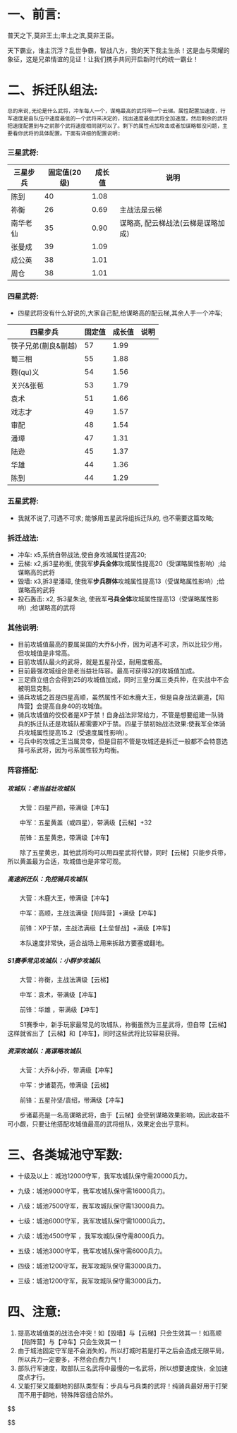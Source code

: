 # 一、前言:

普天之下,莫非王土;率土之滨,莫非王臣。

天下霸业，谁主沉浮？乱世争霸，智战八方，我的天下我主生杀！这是血与荣耀的象征，这是兄弟情谊的见证！让我们携手共同开启新时代的统一霸业！



# 二、拆迁队组法:

```
总的来说,无论是什么武将，冲车每人一个，谋略最高的武将带一个云梯。属性配置加速度，行军速度是由队伍中速度最低的一个武将来决定的，找出速度最低武将全加速度，然后剩余的武将把速度配置到与之前那个武将速度相同就可以了。剩下的属性点加攻击或者加谋略都没问题，主要看你武将的具体配置。下面有详细的配置说明:
```

### 三星武将:

| 三星步兵 | 固定值(20级) | 成长值 | 说明                               |
| -------- | ------------ | ------ | ---------------------------------- |
| 陈到     | 40           | 1.08   |                                    |
| 祢衡     | 26           | 0.69   | 主战法是云梯                       |
| 南华老仙 | 35           | 0.90   | 谋略高, 配云梯战法(云梯是谋略加成) |
| 张曼成   | 39           | 1.09   |                                    |
| 成公英   | 38           | 1.01   |                                    |
| 周仓     | 38           | 1.01   |                                    |

### 四星武将:

- 四星武将没有什么好说的,大家自己配,给谋略高的配云梯,其余人手一个冲车;

| 四星步兵            | 固定值 | 成长值 | 说明 |
| ------------------- | ------ | ------ | ---- |
| 筷子兄弟(蒯良&蒯越) | 57     | 1.99   |      |
| 蜀三相              | 55     | 1.88   |      |
| 麴(qu)义            | 54     | 1.56   |      |
| 关兴&张苞           | 53     | 1.79   |      |
| 袁术                | 51     | 1.66   |      |
| 戏志才              | 49     | 1.57   |      |
| 审配                | 48     | 1.54   |      |
| 潘璋                | 47     | 1.31   |      |
| 陆逊                | 45     | 1.37   |      |
| 华雄                | 44     | 1.36   |      |
| 陈到                | 44     | 1.29   |      |



### 五星武将:

- 我就不说了,可遇不可求; 能够用五星武将组拆迁队的, 也不需要这篇攻略;

### 拆迁战法:

- 冲车: x5,系统自带战法,使自身攻城属性提高20;
- 云梯: x2,拆3星祢衡, 使我军**步兵全体**攻城属性提高20（受谋略属性影响）;给谋略高的武将
- 毁墙: x3,拆3星潘璋, 使我军**步兵群体**攻城属性提高13（受谋略属性影响）;给谋略高的武将
- 投石轰击: x2, 拆3星朱治, 使我军**弓兵全体**攻城属性提高13（受谋略属性影响）;给谋略高的武将

### 其他说明:

- 目前攻城值最高的要属吴国的大乔&小乔，因为可遇不可求，所以比较少用，但攻城值是非常高。
- 目前攻城队最火的武将，就是五星孙坚，耐用度极高。
- 目前最强攻城组合是老当益壮阵容。最高可获得32的攻城值加成。
- 三足鼎立组合会得到25的攻城值加成，同时三皇分属三类兵种，在实战中不会被明显克制。
- 骑兵攻城之首是四星高顺，虽然属性不如木鹿大王，但是自身战法霸道，【陷阵营】会提高自身40的攻城值。
- 骑兵攻城值的佼佼者是XP于禁！自身战法非常给力，不管是想要组建一队骑兵的拆迁队还是攻城队都需要XP于禁。四星于禁初始战法效果:使我军全体骑兵攻城属性提高15.2（受速度属性影响）。
- 弓兵中的攻城之王当属灵帝，但是目前不管是攻城还是拆迁一般都不会特意选择弓系武将，因为弓系属性较为均衡。

### 阵容搭配:

##### 攻城队：老当益壮攻城队

　　大营：四星严颜，带满级【冲车】 

　　中军：五星黄盖（或四星），带满级【云梯】+32       

　　前锋：五星黄忠，带满级【冲车】 

　　除了五星黄忠，其他武将均可以用四星武将代替，同时【云梯】只能步兵带，所以黄盖最为合适，攻城值也是非常可观。

##### 高速拆迁队：免控骑兵攻城队

　　大营：木鹿大王，带满级【冲车】

　　中军：高顺，主战法满级【陷阵营】+满级【冲车】

　　前锋：XP于禁，主战法满级【土垒督战】+满级【冲车】

　　本队速度非常快，适合战场上用来拆敌方要塞或翻地。

##### S1赛季常见攻城队：小群步攻城队

　　大营：祢衡，主战法满级【云梯】

　　中军：袁术，带满级【冲车】

　　前锋：华雄 ，带满级【冲车】

　　S1赛季中，新手玩家最常见的攻城队，祢衡虽然为三星武将，但自带【云梯】这样就省出了【云梯】和【冲车】，同时这些武将比较容易获得。

##### 资深攻城队：高谋略攻城队

　　大营：大乔&小乔，带满级【冲车】

　　中军：步诸葛亮，带满级【云梯】

　　前锋：五星孙坚/袁绍，带满级【冲车】

　　步诸葛亮是一名高谋略武将，由于【云梯】会受到谋略效果影响，因此收益不可小觑，只要让他搭配攻城值最高的武将组队，效果定会出乎意料。

# 三、各类城池守军数:

- 十级及以上：城池12000守军，我军攻城队保守需20000兵力。

- 九级：城池9000守军，我军攻城队保守需16000兵力。

- 八级：城池7500守军，我军攻城队保守需13000兵力。

- 七级：城池6000守军，我军攻城队保守需10000兵力。

- 六级：城池4500守军 ，我军攻城队保守需8000兵力。

- 五级：城池3000守军，我军攻城队保守需6000兵力。

- 四级：城池1200守军，我军攻城队保守需3000兵力。

- 三级：城池1200守军，我军攻城队保守需3000兵力。

# 四、注意:

1. 提高攻城值类的战法会冲突！如【毁墙】与【云梯】只会生效其一！如高顺【陷阵营】与【冲车】只会生效其一！
2. 由于城池固定守军是不会消失的，所以打城时若是打平之后会造成无限平局，所以兵力一定要多，不然会白费力气！
3. 部队行军速度，取部队三名武将中最慢的一名武将，所以想要速度快，全加速度点才行。
4. 又能打架又能翻地的部队类型有：步兵与弓兵类的武将！纯骑兵最好用于打架而不用于翻地，特殊阵容组合除外。


$$

$$


